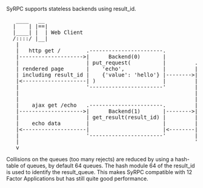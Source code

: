 
SyRPC supports stateless backends using result_id.

<pre>
   ____   __ 
  |    | |==|
  |____| |  | Web Client
  /::::/ |__|
   |
   |   http get /        .-----------------------.
   |-------------------->|      Backend(0)       |
   |                     | put_request(          |         .-------------------.
   | rendered page       |    'echo',            |         |      Server       |
   | including result_id |    {'value': 'hello'} |-------->| (                 |
   |<--------------------| )                     |         |     type_,        |
   |                     '-----------------------'         |     result_id,    |
   |                                                       |     data          |
   |                                                       | ) = get_request() |
   |    ajax get /echo   .-----------------------.         |                   |
   |-------------------->|      Backend(1)       |-------->| put_request(      |
   |                     | get_result(result_id) |         |     result_id,    |
   |    echo data        |                       |         |     data          |
   |<--------------------|                       |<--------| )                 |
   |                     '-----------------------'         |                   |
   |                                                       '-------------------'
   v
</pre>

Collisions on the queues (too many rejects) are reduced by using a hash-table
of queues, by default 64 queues. The hash module 64 of the result_id is used to
identify the result_queue. This makes SyRPC compatible with 12 Factor
Applications but has still quite good performance.
